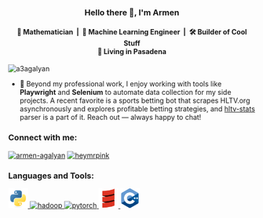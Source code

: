 <h3 align="center">Hello there 👋, I'm Armen</h3>

<h4 align="center">
  🧮 Mathematician &nbsp;|&nbsp; 🤖 Machine Learning Engineer &nbsp;|&nbsp; 🛠️ Builder of Cool Stuff <br/>
  🌴 Living in Pasadena
</h4>

<p align="left"> <img src="https://komarev.com/ghpvc/?username=a3agalyan&label=Profile%20views&color=0e75b6&style=flat" alt="a3agalyan" /> </p>

- 🔭 Beyond my professional work, I enjoy working with tools like **Playwright** and **Selenium** to automate data collection for my side projects. A recent favorite is a sports betting bot that scrapes HLTV.org asynchronously and explores profitable betting strategies, and [hltv-stats](https://github.com/a3agalyan/hltv-stats) parser is a part of it. Reach out — always happy to chat!

<h3 align="left">Connect with me:</h3>
<p align="left">
<a href="https://linkedin.com/in/armen-agalyan" target="blank"><img align="center" src="https://raw.githubusercontent.com/rahuldkjain/github-profile-readme-generator/master/src/images/icons/Social/linked-in-alt.svg" alt="armen-agalyan" height="30" width="40" /></a>
<a href="https://kaggle.com/heymrpink" target="blank"><img align="center" src="https://raw.githubusercontent.com/rahuldkjain/github-profile-readme-generator/master/src/images/icons/Social/kaggle.svg" alt="heymrpink" height="30" width="40" /></a>
</p>

<h3 align="left">Languages and Tools:</h3>
<p align="left"> <a href="https://www.python.org" target="_blank" rel="noreferrer"> <img src="https://raw.githubusercontent.com/devicons/devicon/master/icons/python/python-original.svg" alt="python" width="40" height="40"/> </a> <a href="https://hadoop.apache.org/" target="_blank" rel="noreferrer"> <img src="https://www.vectorlogo.zone/logos/apache_hadoop/apache_hadoop-icon.svg" alt="hadoop" width="40" height="40"/> </a><a href="https://pytorch.org/" target="_blank" rel="noreferrer"> <img src="https://www.vectorlogo.zone/logos/pytorch/pytorch-icon.svg" alt="pytorch" width="40" height="40"/> </a> <a href="https://www.scala-lang.org" target="_blank" rel="noreferrer"> <img src="https://raw.githubusercontent.com/devicons/devicon/master/icons/scala/scala-original.svg" alt="scala" width="40" height="40"/> </a> <a href="https://www.w3schools.com/cpp/" target="_blank" rel="noreferrer"> <img src="https://raw.githubusercontent.com/devicons/devicon/master/icons/cplusplus/cplusplus-original.svg" alt="cplusplus" width="40" height="40"/> </a></p>

